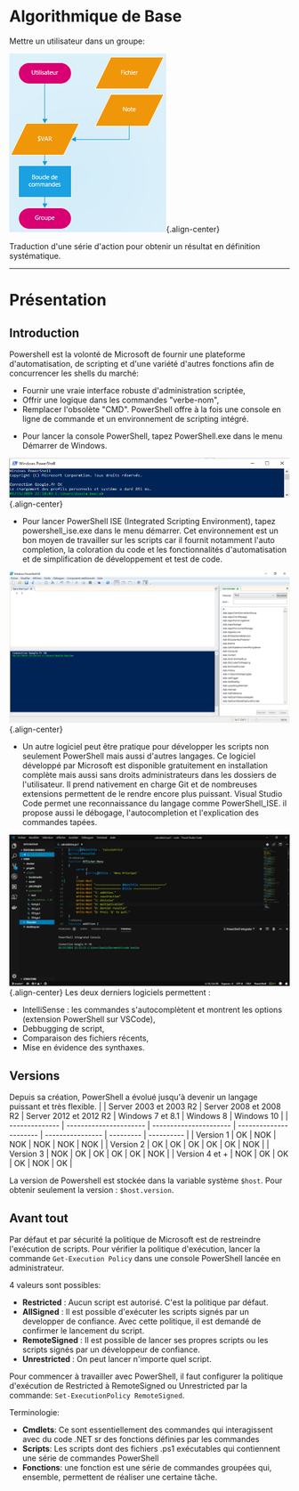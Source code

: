 <!-- TITLE: PowerShell - Introduction -->
<!-- SUBTITLE: Introduction à PowerShell -->

# Algorithmique de Base
Mettre un utilisateur dans un groupe:

![Algorithmique](/uploads/powershell/algorithmique.png "Algorithmique"){.align-center}

Traduction d'une série d'action pour obtenir un résultat en définition systématique.

-----

# Présentation
## Introduction
Powershell est la volonté de Microsoft de fournir une plateforme d'automatisation, de scripting et d'une variété d'autres fonctions afin de concurrencer les shells du marché:
- Fournir une vraie interface robuste d'administration scriptée,
- Offrir une logique dans les commandes "verbe-nom",
- Remplacer l'obsolète "CMD".
PowerShell offre à la fois une console en ligne de commande et un environnement de scripting intégré.
* Pour lancer la console PowerShell, tapez PowerShell.exe dans le menu Démarrer de Windows.  

![Console Powershell](/uploads/powershell/console-powershell.png "Console Powershell"){.align-center}
* Pour lancer PowerShell ISE (Integrated Scripting Environment), tapez powershell_ise.exe dans le menu démarrer. Cet environnement est un bon moyen de travailler sur les scripts car il fournit notamment l'auto completion, la coloration du code et les fonctionnalités d'automatisation et de simplification de développement et test de code.  

![Powershell Ise](/uploads/powershell/powershell-ise.png "Powershell Ise"){.align-center}
* Un autre logiciel peut être pratique pour développer les scripts non seulement PowerShell mais aussi d'autres langages. Ce logiciel développé par Microsoft est disponible gratuitement en installation complète mais aussi sans droits administrateurs dans les dossiers de l'utilisateur. Il prend nativement en charge Git et de nombreuses extensions permettent de le rendre encore plus puissant. Visual Studio Code permet une reconnaissance du langage comme PowerShell_ISE. il propose aussi le débogage, l'autocompletion et l'explication des commandes tapées.  

![Visual Studio Code](/uploads/powershell/visual-studio-code.png "Visual Studio Code"){.align-center}
Les deux derniers logiciels permettent :
- IntelliSense : les commandes s'autocomplètent et montrent les options (extension PowerShell sur VSCode),
- Debbugging de script,
- Comparaison des fichiers récents,
- Mise en évidence des synthaxes.

## Versions
Depuis sa création, PowerShell a évolué jusqu'à devenir un langage puissant et très flexible.
|                | Server 2003 et 2003 R2 | Server 2008 et 2008 R2 | Server 2012 et 2012 R2 | Windows 7 et 8.1 | Windows 8 | Windows 10 |
| -------------- | ---------------------- | ---------------------- | ---------------------- | ---------------- | --------- | ---------- |
| Version 1      | OK                     | NOK                    | NOK                    | NOK              | NOK       | NOK        |
| Version 2      | OK                     | OK                     | OK                     | OK               | OK        | NOK        |
| Version 3      | NOK                    | OK                     | OK                     | OK               | OK        | NOK        |
| Version 4 et + | NOK                    | OK                     | OK                     | OK               | NOK       | OK         |

La version de Powershell est stockée dans la variable système `$host`. Pour obtenir seulement la version : `$host.version`.

## Avant tout
Par défaut et par sécurité la politique de Microsoft est de restreindre l'exécution de scripts. Pour vérifier la politique d'exécution, lancer la commande `Get-Execution Policy` dans une console PowerShell lancée en administrateur.

4 valeurs sont possibles:
* **Restricted** : Aucun script est autorisé. C'est la politique par défaut.
* **AllSigned** : Il est possible d'exécuter les scripts signés par un developper de confiance. Avec cette politique, il est demandé de confirmer le lancement du script.
* **RemoteSigned** : Il est possible de lancer ses propres scripts ou les scripts signés par un développeur de confiance.
* **Unrestricted** : On peut lancer n'importe quel script.

Pour commencer à travailler avec PowerShell, il faut configurer la politique d'exécution de Restricted à RemoteSigned ou Unrestricted par la commande: `Set-ExecutionPolicy RemoteSigned`.

Terminologie:
* **Cmdlets**: Ce sont essentiellement des commandes qui interagissent avec du code .NET sr des fonctions définies par les commandes
* **Scripts**: Les scripts dont des fichiers .ps1 exécutables qui contiennent une série de commandes PowerShell
* **Fonctions**: une fonction est une série de commandes groupées qui, ensemble, permettent de réaliser une certaine tâche.